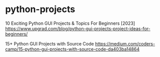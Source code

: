 # python-projects

10 Exciting Python GUI Projects & Topics For Beginners [2023]
https://www.upgrad.com/blog/python-gui-projects-project-ideas-for-beginners/

15+ Python GUI Projects with Source Code
https://medium.com/coders-camp/15-python-gui-projects-with-source-code-da403ba14864
